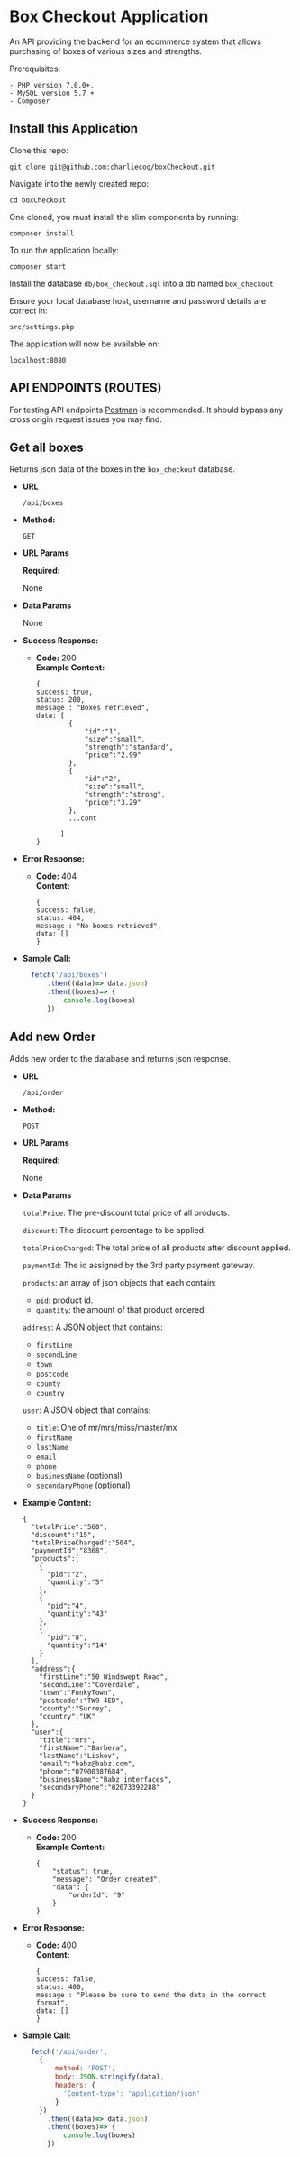 # Box Checkout Application

An API providing the backend for an ecommerce system that allows purchasing of boxes of various sizes and strengths.

Prerequisites:
 
    - PHP version 7.0.0+, 
    - MySQL version 5.7 + 
    - Composer

## Install this Application

Clone this repo:
```
git clone git@github.com:charliecog/boxCheckout.git
```

Navigate into the newly created repo:
```
cd boxCheckout
```

One cloned, you must install the slim components by running:
```
composer install
```

To run the application locally:
```
composer start
```

Install the database ```db/box_checkout.sql``` into a db named ```box_checkout```

Ensure your local database host, username and password details are correct in:
```
src/settings.php
```

The application will now be available on:
```
localhost:8080
```

## API ENDPOINTS (ROUTES)

For testing API endpoints [Postman](https://www.getpostman.com/) is recommended. It should bypass any cross origin request issues you may find.

**Get all boxes**
----
  Returns json data of the boxes in the ```box_checkout``` database.

* **URL**

  `/api/boxes`

* **Method:**

  `GET`
  
*  **URL Params**

   **Required:**
 
	  None

* **Data Params**

  None

* **Success Response:**

  * **Code:** 200 <br />
    **Example Content:** 
    ```
    { 
    success: true,
    status: 200,
    message : "Boxes retrieved",
    data: [
		    {
			    "id":"1",
			    "size":"small",
			    "strength":"standard",
			    "price":"2.99" 
		    },
		    {
			    "id":"2",
			    "size":"small",
			    "strength":"strong",
			    "price":"3.29" 
		    }, 
		    ...cont
		  
		  ] 
    }
    ```
 
* **Error Response:**

  * **Code:** 404  <br />
    **Content:** 
    ```
    { 
    success: false,
    status: 404,
    message : "No boxes retrieved",
    data: [] 
    }
    ```

* **Sample Call:**

  ```javascript
    fetch('/api/boxes')
	    .then((data)=> data.json)
	    .then((boxes)=> {
		    console.log(boxes)
	    })
  ```

**Add new Order**
----
  Adds new order to the database and returns json response.

* **URL**

  `/api/order`

* **Method:**

  `POST`
  
*  **URL Params**

   **Required:**
 
	  None

* **Data Params**

    `totalPrice`: The pre-discount total price of all products.
    
    `discount`: The discount percentage to be applied.
    
    `totalPriceCharged`: The total price of all products after discount applied.
    
    `paymentId`: The id assigned by the 3rd party payment gateway.
    
    `products`: an array of json objects that each contain:
     - `pid`: product id.
     - `quantity`: the amount of that product ordered.
     
     `address`: A JSON object that contains:
     - `firstLine`
     - `secondLine`
     - `town`
     - `postcode`
     - `county`
     - `country`
     
     `user`: A JSON object that contains:
     - `title`: One of mr/mrs/miss/master/mx
     - `firstName`
     - `lastName`
     - `email`
     - `phone`
     - `businessName` (optional)
     - `secondaryPhone` (optional)
     

* **Example Content:** 
  ```
  {
    "totalPrice":"560",
    "discount":"15",
    "totalPriceCharged":"504",
    "paymentId":"8368",
    "products":[
      {
        "pid":"2",
        "quantity":"5"
      },
      {
        "pid":"4",
        "quantity":"43"
      },
      {
        "pid":"8",
        "quantity":"14"
      }
    ],
    "address":{
      "firstLine":"50 Windswept Road",
      "secondLine":"Coverdale",
      "town":"FunkyTown",
      "postcode":"TW9 4ED",
      "county":"Surrey",
      "country":"UK"
    },
    "user":{
      "title":"mrs",
      "firstName":"Barbera",
      "lastName":"Liskov",
      "email":"babz@babz.com",
      "phone":"07900387684",
      "businessName":"Babz interfaces",
      "secondaryPhone":"02073392288"
    }
  }
  ```

* **Success Response:**

  * **Code:** 200 <br />
    **Example Content:** 
    ```
    {
        "status": true,
        "message": "Order created",
        "data": {
            "orderId": "9"
        }
    }
    ```
 
* **Error Response:**

  * **Code:** 400  <br />
    **Content:** 
    ```
    { 
    success: false,
    status: 400,
    message : "Please be sure to send the data in the correct format",
    data: [] 
    }
    ```

* **Sample Call:**

  ```javascript
    fetch('/api/order', 
      {
          method: 'POST',
          body: JSON.stringify(data),
          headers: {
            'Content-type': 'application/json'
          }
      })
	    .then((data)=> data.json)
	    .then((boxes)=> {
		    console.log(boxes)
	    })
  ```
